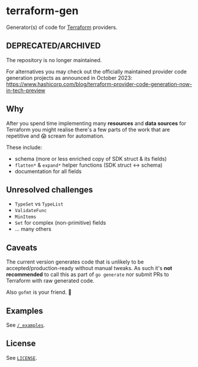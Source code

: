 # terraform-gen

Generator(s) of code for [Terraform](https://github.com/hashicorp/terraform) providers.

## DEPRECATED/ARCHIVED

The repository is no longer maintained.

For alternatives you may check out the officially maintained provider code generation projects as announced in October 2023: https://www.hashicorp.com/blog/terraform-provider-code-generation-now-in-tech-preview

## Why

After you spend time implementing many **resources** and **data sources** for Terraform
you might realise there's a few parts of the work that are repetitive and :scream: scream for automation.

These include:

 - schema (more or less enriched copy of SDK struct & its fields)
 - `flatten*` & `expand*` helper functions (SDK struct <-> schema)
 - documentation for all fields

## Unresolved challenges

 - `TypeSet` vs `TypeList`
 - `ValidateFunc`
 - `MinItems`
 - `Set` for complex (non-primitive) fields
 - ... many others

## Caveats

The current version generates code that is unlikely to be accepted/production-ready without manual tweaks.
As such it's **not recommended** to call this as part of `go generate` nor submit PRs to Terraform
with raw generated code.

Also `gofmt` is your friend. :shower:

## Examples

See [`/_examples`](https://github.com/radeksimko/terraform-gen/tree/master/_examples).

## License

See [`LICENSE`](https://github.com/radeksimko/terraform-gen/tree/master/LICENSE).

